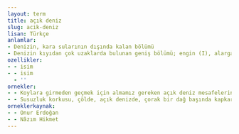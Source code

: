 ```yaml
---
layout: term
title: açık deniz
slug: acik-deniz
lisan: Türkçe
anlamlar:
- Denizin, kara sularının dışında kalan bölümü
- Denizin kıyıdan çok uzaklarda bulunan geniş bölümü; engin (I), alarga
ozellikler:
- - isim
- - isim
  - ''
ornekler:
- - Koylara girmeden geçmek için almamız gereken açık deniz mesafelerini incelememiz gerekecekti.
- - Susuzluk korkusu, çölde, açık denizde, çorak bir dağ başında kapkara kızgın bir el gibi insanın gırtlağına sarılabilir.
orneklerkaynak:
- - Onur Erdoğan
- - Nâzım Hikmet
---
```

